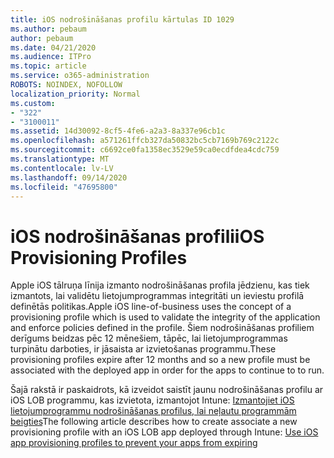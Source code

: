 ```yaml
---
title: iOS nodrošināšanas profilu kārtulas ID 1029
ms.author: pebaum
author: pebaum
ms.date: 04/21/2020
ms.audience: ITPro
ms.topic: article
ms.service: o365-administration
ROBOTS: NOINDEX, NOFOLLOW
localization_priority: Normal
ms.custom:
- "322"
- "3100011"
ms.assetid: 14d30092-8cf5-4fe6-a2a3-8a337e96cb1c
ms.openlocfilehash: a571261ffcb327da50832bc5cb7169b769c2122c
ms.sourcegitcommit: c6692ce0fa1358ec3529e59ca0ecdfdea4cdc759
ms.translationtype: MT
ms.contentlocale: lv-LV
ms.lasthandoff: 09/14/2020
ms.locfileid: "47695800"
---
```

# <a name="ios-provisioning-profiles"></a><span data-ttu-id="16e32-102">iOS nodrošināšanas profili</span><span class="sxs-lookup"><span data-stu-id="16e32-102">iOS Provisioning Profiles</span></span>

<span data-ttu-id="16e32-103">Apple iOS tālruņa līnija izmanto nodrošināšanas profila jēdzienu, kas tiek izmantots, lai validētu lietojumprogrammas integritāti un ieviestu profilā definētās politikas.</span><span class="sxs-lookup"><span data-stu-id="16e32-103">Apple iOS line-of-business uses the concept of a provisioning profile which is used to validate the integrity of the application and enforce policies defined in the profile.</span></span> <span data-ttu-id="16e32-104">Šiem nodrošināšanas profiliem derīgums beidzas pēc 12 mēnešiem, tāpēc, lai lietojumprogrammas turpinātu darboties, ir jāsaista ar izvietošanas programmu.</span><span class="sxs-lookup"><span data-stu-id="16e32-104">These provisioning profiles expire after 12 months and so a new profile must be associated with the deployed app in order for the apps to continue to to run.</span></span>
  
<span data-ttu-id="16e32-105">Šajā rakstā ir paskaidrots, kā izveidot saistīt jaunu nodrošināšanas profilu ar iOS LOB programmu, kas izvietota, izmantojot Intune: [Izmantojiet iOS lietojumprogrammu nodrošināšanas profilus, lai neļautu programmām beigties](https://docs.microsoft.com/intune/app-provisioning-profile-ios)</span><span class="sxs-lookup"><span data-stu-id="16e32-105">The following article describes how to create associate a new provisioning profile with an iOS LOB app deployed through Intune: [Use iOS app provisioning profiles to prevent your apps from expiring](https://docs.microsoft.com/intune/app-provisioning-profile-ios)</span></span>
  